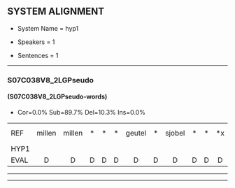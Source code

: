 
## SYSTEM ALIGNMENT

- System Name = hyp1

- Speakers = 1

- Sentences = 1

---

### S07C038V8_2LGPseudo

#### (S07C038V8_2LGPseudo-words)

- Cor=0.0%	Sub=89.7%	Del=10.3%	Ins=0.0%

|  |  |  |  |  |  |  |  |  |  |  |  |  |  |  |  |  |  |  |  |  |  |  |  |  |  |  |  |  |  |  |  |  |  |  |  |  |  |  |  |  |  |  |  |  |  |  |  |  |  |  |  |  |  |  |  |  |  |  |  |  |  |  |  |  |  |  |  |  |  |  |  |  |  |  |  |  |  |  |  |  |  |  |  |  |  |  |  |  |  |  |  |  |  |  |  |  |  |  |  |  |  |  |  |  |  |  |  |
|:--- |:---:|:---:|:---:|:---:|:---:|:---:|:---:|:---:|:---:|:---:|:---:|:---:|:---:|:---:|:---:|:---:|:---:|:---:|:---:|:---:|:---:|:---:|:---:|:---:|:---:|:---:|:---:|:---:|:---:|:---:|:---:|:---:|:---:|:---:|:---:|:---:|:---:|:---:|:---:|:---:|:---:|:---:|:---:|:---:|:---:|:---:|:---:|:---:|:---:|:---:|:---:|:---:|:---:|:---:|:---:|:---:|:---:|:---:|:---:|:---:|:---:|:---:|:---:|:---:|:---:|:---:|:---:|:---:|:---:|:---:|:---:|:---:|:---:|:---:|:---:|:---:|:---:|:---:|:---:|:---:|:---:|:---:|:---:|:---:|:---:|:---:|:---:|:---:|:---:|:---:|:---:|:---:|:---:|:---:|:---:|:---:|:---:|:---:|:---:|:---:|:---:|:---:|:---:|:---:|:---:|:---:|:---:|
| REF | millen | millen | * | * | * | geutel | * | sjobel | * | * | *x | ierpieuw | walaan*(welaan) | * | * | * | * | * | haweel | * | * | * | * | gevicht | gevicht | * | * | * | eemde | * | * | * | * | * | * | * | * | * | * | * | * | * | * | * | * | * | * | nizung | fiewon | kneurem | * | * | * | * | * | strellen | zwieten | * | * | * | * | * | * | * | oonste | * | * | muider | * | * | * | * | * | * | * | * | * | * | prilsood | * | * | * | milste | * | * | kloeien | kloeien | ulen | * | * | * | * | * | * | * | * | schodig | * | ijpo | menuur | * | spreikje | * | * | * | * | wooien |
| HYP1 |  |  |  |  |  |  |  |  |  |  |  | milewel | minen | vo | vou | kiel | omi | u | ta | sjobeli | n | allee | i | willaan | u | k | hahamwel | habijn | sar | wil | serbunne | ge | ge | vlis | ge | veegmarée | e | n | inde | ind | de | pa | d | ade | bed | o | otal | isu | ofge | vaen | vuur | baddat | f | vurbat | niet | zin | nenzin | i | von | e | va | van | a | en | relem | iss | miten | fonta | tns | voetbans | oersonste | onste | n | deder | mda | rijkin | gi | s | taal | i | i | sout | velodede | vloeder | meote | vedar | loien | kl | g | ine | oog | bunk | arbenk | een | geen | de | geen | scholdug | schoddig | epo | e | spren | spreita | sscgifrel | wo | wo | jen |
| EVAL | D | D | D | D | D | D | D | D | D | D | D | S | S | S | S | S | S | S | S | S | S | S | S | S | S | S | S | S | S | S | S | S | S | S | S | S | S | S | S | S | S | S | S | S | S | S | S | S | S | S | S | S | S | S | S | S | S | S | S | S | S | S | S | S | S | S | S | S | S | S | S | S | S | S | S | S | S | S | S | S | S | S | S | S | S | S | S | S | S | S | S | S | S | S | S | S | S | S | S | S | S | S | S | S | S | S | S |
---

---
